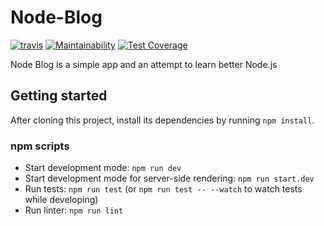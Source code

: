 # Node-Blog
[![travis](https://travis-ci.com/gregbiv/node-blog.svg?branch=master)](https://travis-ci.com/gregbiv/node-blog)
[![Maintainability](https://api.codeclimate.com/v1/badges/23aab4eaf0a5e5308899/maintainability)](https://codeclimate.com/github/gregbiv/node-blog/maintainability)
[![Test Coverage](https://api.codeclimate.com/v1/badges/23aab4eaf0a5e5308899/test_coverage)](https://codeclimate.com/github/gregbiv/node-blog/test_coverage)

Node Blog is a simple app and an attempt to learn better Node.js

## Getting started

After cloning this project, install its dependencies by running `npm install`.

### npm scripts

-   Start development mode: `npm run dev`
-   Start development mode for server-side rendering: `npm run start.dev`
-   Run tests: `npm run test` (or `npm run test -- --watch` to watch tests while developing)
-   Run linter: `npm run lint`
